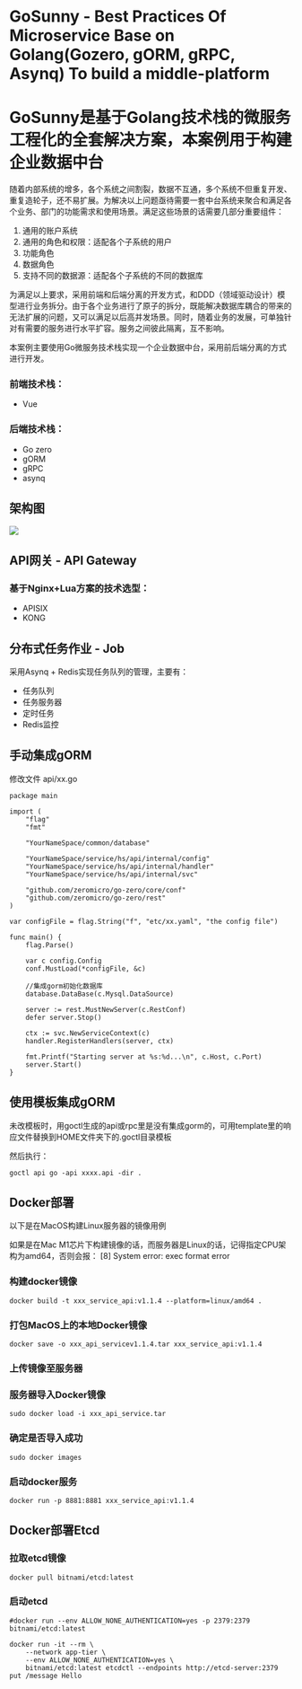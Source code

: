 # GoSunny - Best Practices Of Microservice Base on Golang(Gozero, gORM, gRPC, Asynq) To build a middle-platform 
# GoSunny是基于Golang技术栈的微服务工程化的全套解决方案，本案例用于构建企业数据中台

随着内部系统的增多，各个系统之间割裂，数据不互通，多个系统不但重复开发、重复造轮子，还不易扩展。为解决以上问题亟待需要一套中台系统来聚合和满足各个业务、部门的功能需求和使用场景。满足这些场景的话需要几部分重要组件：
1. 通用的账户系统
2. 通用的角色和权限：适配各个子系统的用户
  1. 功能角色
  2. 数据角色
3. 支持不同的数据源：适配各个子系统的不同的数据库

为满足以上要求，采用前端和后端分离的开发方式，和DDD（领域驱动设计）模型进行业务拆分。由于各个业务进行了原子的拆分，既能解决数据库耦合的带来的无法扩展的问题，又可以满足以后高并发场景。同时，随着业务的发展，可单独针对有需要的服务进行水平扩容。服务之间彼此隔离，互不影响。

本案例主要使用Go微服务技术栈实现一个企业数据中台，采用前后端分离的方式进行开发。



### 前端技术栈：
+ Vue

### 后端技术栈：

+ Go zero
+ gORM
+ gRPC
+ asynq


## 架构图 
![](https://s3.bmp.ovh/imgs/2022/07/14/5c9d8bdb23ab787d.jpg)


## API网关 - API Gateway
### 基于Nginx+Lua方案的技术选型：
+ APISIX
+ KONG



## 分布式任务作业 - Job
采用Asynq + Redis实现任务队列的管理，主要有：

+ 任务队列
+ 任务服务器
+ 定时任务
+ Redis监控


## 手动集成gORM
修改文件 api/xx.go

```
package main

import (
	"flag"
	"fmt"

	"YourNameSpace/common/database"

	"YourNameSpace/service/hs/api/internal/config"
	"YourNameSpace/service/hs/api/internal/handler"
	"YourNameSpace/service/hs/api/internal/svc"

	"github.com/zeromicro/go-zero/core/conf"
	"github.com/zeromicro/go-zero/rest"
)

var configFile = flag.String("f", "etc/xx.yaml", "the config file")

func main() {
	flag.Parse()

	var c config.Config
	conf.MustLoad(*configFile, &c)

	//集成gorm初始化数据库
	database.DataBase(c.Mysql.DataSource)

	server := rest.MustNewServer(c.RestConf)
	defer server.Stop()

	ctx := svc.NewServiceContext(c)
	handler.RegisterHandlers(server, ctx)

	fmt.Printf("Starting server at %s:%d...\n", c.Host, c.Port)
	server.Start()
}
```



## 使用模板集成gORM
未改模板时，用goctl生成的api或rpc里是没有集成gorm的，可用template里的响应文件替换到HOME文件夹下的.goctl目录模板

然后执行：

```
goctl api go -api xxxx.api -dir .
```




## Docker部署

以下是在MacOS构建Linux服务器的镜像用例

如果是在Mac M1芯片下构建镜像的话，而服务器是Linux的话，记得指定CPU架构为amd64，否则会报：
[8] System error: exec format error


### 构建docker镜像
```
docker build -t xxx_service_api:v1.1.4 --platform=linux/amd64 . 
```

### 打包MacOS上的本地Docker镜像
```
docker save -o xxx_api_servicev1.1.4.tar xxx_service_api:v1.1.4
```
### 上传镜像至服务器



### 服务器导入Docker镜像
```
sudo docker load -i xxx_api_service.tar
```
### 确定是否导入成功
```
sudo docker images
```
### 启动docker服务
```
docker run -p 8881:8881 xxx_service_api:v1.1.4
```


## Docker部署Etcd

### 拉取etcd镜像
```
docker pull bitnami/etcd:latest
```

### 启动etcd
```
#docker run --env ALLOW_NONE_AUTHENTICATION=yes -p 2379:2379 bitnami/etcd:latest

docker run -it --rm \
    --network app-tier \
    --env ALLOW_NONE_AUTHENTICATION=yes \
    bitnami/etcd:latest etcdctl --endpoints http://etcd-server:2379 put /message Hello
```
